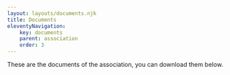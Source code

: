 ```yaml
---
layout: layouts/documents.njk
title: Documents
eleventyNavigation:
    key: documents
    parent: association
    order: 3
---
```

These are the documents of the association, you can download them below.